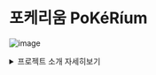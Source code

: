 # 포케리움 PoKéRíum
![image](https://user-images.githubusercontent.com/87980087/216052147-20417d79-79e1-4e3a-b482-edc5da445603.png)


<details>
  <summary>프로젝트 소개 자세히보기</summary>

<h3>1. 아이템 선정</h3>
<p>웹의 기본이되는 CRUD게시판과 쇼핑몰을 개발후 기능을 하나씩 추가해 나가는 식으로 진행.<p>

<br>

<h3>2. 개요</h3>

- 프로젝트 명칭 : 포케리움(PoKéRíum)
- 개발인원 : 2명 (박창주, 배준호)
- 개발기간 : 2023.01.08 ~ 2023.~ (진행중)
- 주요 기능 : 
  - 사용자 - 회원가입 및 로그인, 회원 정보 수정, 유효성 검사 및 중복 검사, Aop를 통해 비밀번호 암호화
  - 마이페이지 - 회원정보 확인 및 수정, 장바구니, 구매내역
  - 게시판 - CRUD 기능, 조회수, 페이징 및 검색 처리
  - 댓글 및 대댓글 - CRUD 기능 (추후 기능추가 예정)
  - 쇼핑몰 - 상품목록, 검색, 상품 상세페이지, 장바구니, 구매
  - 도감 - 포켓몬목록, 포켓몬상세정보
- 개발 언어 : Java 1.8
- 개발 환경 : Springframework 5.0.6, maven 4.0.0, mybatis 3.3.0, mybatis-spring 1.2.2, jstl 1.2, aspectjweaver 1.8.8
- 데이터베이스 : MySQL
- 형상관리 툴 : GitHub
- 간단 소개 : 포켓몬을 좋아하는 신입개발자 둘이서 개발하는 전반적인 웹 쇼핑몰
  
  <br>
  
<h3>3. 요구사항 분석</h3>

  **1. 회원 가입 페이지**

- **유효성 검사**
    - 한 개의 칸이라도 공백 혹은 빈칸이 있는지 확인하고 있다면, "OOO를 입력해주세요."라는 메시지 출력
    - 비밀번호와 비밀번호 확인이 다를경우 “위에 입력한 비밀번호와 동일한 비밀번호를 입력해주세요.” 라는 메시지 출력
- **중복확인**
    - 데이터베이스에 존재하는 아이디(닉네임)를 입력한 채 확인 버튼을 누른 경우 "OOO는 사용 불가능한 아이디(닉네임)입니다."의 메시지를 출력


**2. 로그인 페이지**


- **로그인을 하지 않은 경우 아래 페이지만 이용가능**
    - 회원가입 페이지
    - 로그인 페이지
    - 커뮤니티 페이지
    - 포켓몬 도감 페이지
    - 쇼핑몰 페이지
    - 그 외 로그인을 하지 않거나 올바르지 않은 경로로 접속한 사용자가 로그인이 필요한 경로에 접속한 경우 로그인 페이지로 이동
- **로그인 검사**
    - 아이디와 비밀번호가 일치하지 않을 시 "로그인에 실패하였습니다. 아이디와 패스워드를 확인해주세요. "의 메시지 출력
    - 모든 검사가 통과되었다면 로그인 후 index 페이지로 이동
- **로그인을 하였을때 최근 접속일 업데이트**

**3. 회원정보 수정**

- 회원정보 수정은 닉네임, 이메일 비밀번호, 주소, 팀변경 가능
- 기존 비밀번호를 입력하지 않은경우 “기존 비밀번호를 입력해주세요”의 메시지 출력
- 닉네임이 중복확인을 통해 중복일 경우 “OOO는 사용 불가능한 닉네임 입니다.” 메시지 보여주고 현재 닉네임일경우 “OOO는 현재 닉네임입니다.”라는 메시지 출력
- 닉네임은 최소 1-10자이며, 특수문자를 제외한 한글 (ㄱ-ㅎ, 가-힣), 알파벳 대소문자(a-z, A-Z), 숫자(0-9)만 가능
- 비밀번호 수정 또한 최소 8자~16자이며, 영문 대 소문자, 숫자, 특수문자를 사용
- 수정 완료 시 수정 날짜 업데이트
- 회원 탈퇴시 “정말 회원 탈퇴하시겠습니까? 탈퇴하면 영구적으로 되돌릴수 없습니다.”라는 선택메시지 출력

**4. 커뮤니티 - 자유게시판**

- 자유게시판은 게시글일련번호로 역순 정렬하여 한 페이지에 10개씩 출력
- 로그인하지 않은 상태 일 경우 게시물등록 버튼 미출력
- 로그인하지 않은 상태 일 경우 게시물수정 및 삭제 버튼이 출력되지않고,
로그인한 상태일경우 게시물 등록아이디와 로그인한 아이디를 비교하여 버튼출력여부 결정
- 제목과 아이디로 검색하는 기능
- 게시판 제목을 클릭하여 게시물 상세페이지로 이동할경우 조회수 증가
- 게시물을 수정할경우 수정일시 업데이트 및 페이지 내에서 출력
- 전체 게시물/조회된 게시물 수 카운트하여 출력
- 게시글 등록이나 수정시 제목과 내용에 공백으로 작성 불가

**5. 커뮤니티 - 자유게시판 댓글(미구현 - 추후 개발예정)**

**6. 쇼핑몰 (미구현 - 추후 개발예정)**

**7. 포켓몬 도감 (미구현 - 추후 개발예정)**
  
  <br>
  
  
<h3>4. DB설계</h3>
 
 ![image](https://user-images.githubusercontent.com/87980087/216053423-53448b25-64ab-42d7-974b-62cd922a93ce.png)
  
  <br>
  
  ![image](https://user-images.githubusercontent.com/87980087/216067006-06a1a103-bc11-4410-ad9f-f52e0c0f8147.png)
  
  <br>
  
   ![image](https://user-images.githubusercontent.com/87980087/216067418-5840e6ee-2306-4d0d-9034-f0bc0915dcf6.png)
  
  <br>
  
  <h3>5. API설계</h3>
  
  ![image](https://user-images.githubusercontent.com/87980087/216059855-fb2306a2-afed-49f4-bd48-d310e630ca59.png)

  <br>
  <br>
  
  ![image](https://user-images.githubusercontent.com/87980087/216059941-63ee16a2-aac7-448a-9fc2-f62a78f34e1f.png)

<br>

  <h3>6. 화면결과물</h3>
  
  **1. 메인 페이지**
  
  ![image](https://user-images.githubusercontent.com/87980087/216060159-95aca0d4-7ec2-4dba-beb0-15a8f1d4419e.png)

<br>
헤더,바디,푸터로 구성되어있고 바디 맨위에는 이미지슬라이드기능이 구현되어있다.

(소식관련 페이지를 추가로 개발예정)
  
  <br>
  
  **2. 회원관련**

- 로그인 페이지

![image](https://user-images.githubusercontent.com/87980087/216060470-ee74f7d7-a696-4e4c-a644-0906fad893ce.png)

<br>

![image](https://user-images.githubusercontent.com/87980087/216060644-989e872c-55d8-4c71-91ac-530229552e2c.png)

<br>

  <p align="center">로그인 전 (헤더)</p>
  
 <br>
 
 ![image](https://user-images.githubusercontent.com/87980087/216060736-463cde9c-c06c-46ae-96d9-d2075ef213af.png)
 
 <br>
 
  <p align="center">로그인 후 (헤더에 가입시 선택한 팀이 보이고 마이페이지버튼이 생김)</p>
  <br><br>
  
  - 회원가입 페이지
  
  ![image](https://user-images.githubusercontent.com/87980087/216061147-c78ef3ac-0b6a-4c85-adb9-f1ff81cd7dc6.png)

<br>
<p align="center">아이디와 닉네임 중복확인을 할수있다.</p>

![image](https://user-images.githubusercontent.com/87980087/216061302-e12fc162-838f-4827-9894-f9b486d2ec7c.png)

<br>

![image](https://user-images.githubusercontent.com/87980087/216061344-6c553950-f5e4-461e-9a9d-d383d60baacb.png)
<p align="center">다음 주소API를 통해 주소를 입력할 수 있다.

 <br><br><br>
 
 - 회원정보 수정 페이지
 
세션에 등록된 정보들을 불러오고 정보를 수정할수있다.
 
 ![image](https://user-images.githubusercontent.com/87980087/216062992-6a9adc48-9bf4-4915-acb7-83d2836b8caa.png)
 
 <br>
 <p align="center">닉네임 변경시 중복검사 기능이 있다.</p>
 
![image](https://user-images.githubusercontent.com/87980087/216063032-791db487-d733-40eb-b167-58fd41b78423.png)
![image](https://user-images.githubusercontent.com/87980087/216063311-d6b5a654-59a8-4670-b091-22ab2444bcde.png)

 
 <br><br>
  
  **3. 자유게시판 관련**
  
  - 자유게시판 목록 페이지
  
 <br>
 
 ![image](https://user-images.githubusercontent.com/87980087/216064030-78dac428-178a-4db7-9cf9-233e66845e75.png)

 <p align="center">로그인상태시 게시글등록버튼이 노출된다.</p>

<p align="center">제목 및 아이디로 게시물 검색이 가능하다.</p>

<p align="center">한 페이지에 10개의 게시물이 조회된다.</p>

<p align="center">(개발예정)</p>

<p align="center">-한페이지에 조회되는 게시물수를 변경하는 셀렉트박스</p>

<p align="center">-정렬방식을 변경하는 셀렉트박스</p>

<p align="center">-제목에 총댓글수 표시 </p>
 
 <br><br>
 
- 게시물 등록 페이지

![image](https://user-images.githubusercontent.com/87980087/216064400-957b730b-20dd-43bf-876e-c7e82a1c2f94.png)

<p align="center">제목과 내용이 빈칸일시 입력하라는 메세지가 표출된다.</p>

<br><br>

- 게시물 상세정보 페이지

![image](https://user-images.githubusercontent.com/87980087/216064548-ff1b4fb2-2173-41d5-943b-e8afb670af7a.png)

<p align="center">게시물을 작성한아이디와 로그인한 아이디가 동일할 경우 삭제,수정버튼이 화면에 표출된다.</p>

<p align="center">게시물을 수정한적이 있을경우 수정일시가 표출된다.</p>

<p align="center">(개발예정)</p>

<p align="center">-댓글 및 대댓글 기능</p>

<br><br>

<h3>7. 개발내용</h3>
- Github 코드 링크
    
 [https://github.com/chamjoo/pokerium](https://github.com/chamjoo/pokerium)



</details>
